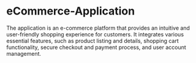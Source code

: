 # eCommerce-Application
The application is an e-commerce platform that provides an intuitive and user-friendly shopping experience for customers. It integrates various essential features, such as product listing and details, shopping cart functionality, secure checkout and payment process, and user account management.
